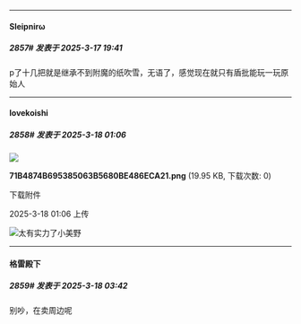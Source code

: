 ﻿
*****

####  Sleipnirω  
##### 2857#       发表于 2025-3-17 19:41

p了十几把就是继承不到附魔的纸吹雪，无语了，感觉现在就只有盾批能玩一玩原始人


*****

####  lovekoishi  
##### 2858#       发表于 2025-3-18 01:06

<img src="https://img.saraba1st.com/forum/202503/18/010605kbd2to6oondb6b14.png" referrerpolicy="no-referrer">

<strong>71B4874B695385063B5680BE486ECA21.png</strong> (19.95 KB, 下载次数: 0)

下载附件

2025-3-18 01:06 上传

<img src="https://static.saraba1st.com/image/smiley/face2017/067.png" referrerpolicy="no-referrer">太有实力了小美野


*****

####  格雷殿下  
##### 2859#       发表于 2025-3-18 03:42

别吵，在卖周边呢

